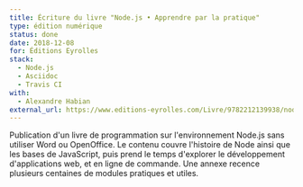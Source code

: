 ```yaml
---
title: Écriture du livre "Node.js • Apprendre par la pratique"
type: édition numérique
status: done
date: 2018-12-08
for: Éditions Eyrolles
stack:
  - Node.js
  - Asciidoc
  - Travis CI
with:
  - Alexandre Habian
external_url: https://www.editions-eyrolles.com/Livre/9782212139938/node-js
---
```


Publication d'un livre de programmation sur l'environnement Node.js
sans utiliser Word ou OpenOffice. Le contenu couvre l'histoire de Node
ainsi que les bases de JavaScript, puis prend le temps d'explorer
le développement d'applications web, et en ligne de commande.
Une annexe recence plusieurs centaines de modules pratiques et utiles.

<!--more-->
